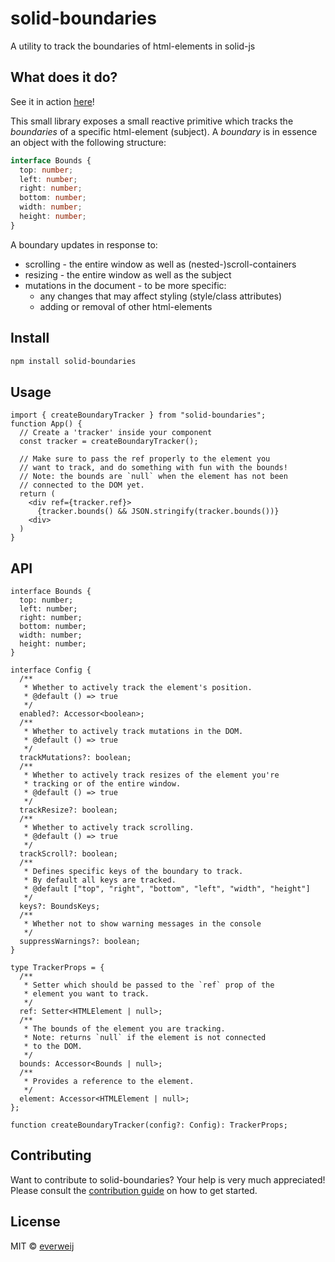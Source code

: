 # solid-boundaries

A utility to track the boundaries of html-elements in solid-js

## What does it do?

See it in action [here](TODO)!

This small library exposes a small reactive primitive which tracks the _boundaries_ of a specific html-element (subject). A _boundary_ is in essence an object with the following structure:

```ts
interface Bounds {
  top: number;
  left: number;
  right: number;
  bottom: number;
  width: number;
  height: number;
}
```

A boundary updates in response to:

- scrolling - the entire window as well as (nested-)scroll-containers
- resizing - the entire window as well as the subject
- mutations in the document - to be more specific:
  - any changes that may affect styling (style/class attributes)
  - adding or removal of other html-elements

## Install

```bash
npm install solid-boundaries
```

## Usage

```tsx
import { createBoundaryTracker } from "solid-boundaries";
function App() {
  // Create a 'tracker' inside your component
  const tracker = createBoundaryTracker();

  // Make sure to pass the ref properly to the element you
  // want to track, and do something with fun with the bounds!
  // Note: the bounds are `null` when the element has not been
  // connected to the DOM yet.
  return (
    <div ref={tracker.ref}>
      {tracker.bounds() && JSON.stringify(tracker.bounds())}
    <div>
  )
}
```

## API

```tsx
interface Bounds {
  top: number;
  left: number;
  right: number;
  bottom: number;
  width: number;
  height: number;
}

interface Config {
  /**
   * Whether to actively track the element's position.
   * @default () => true
   */
  enabled?: Accessor<boolean>;
  /**
   * Whether to actively track mutations in the DOM.
   * @default () => true
   */
  trackMutations?: boolean;
  /**
   * Whether to actively track resizes of the element you're
   * tracking or of the entire window.
   * @default () => true
   */
  trackResize?: boolean;
  /**
   * Whether to actively track scrolling.
   * @default () => true
   */
  trackScroll?: boolean;
  /**
   * Defines specific keys of the boundary to track.
   * By default all keys are tracked.
   * @default ["top", "right", "bottom", "left", "width", "height"]
   */
  keys?: BoundsKeys;
  /**
   * Whether not to show warning messages in the console
   */
  suppressWarnings?: boolean;
}

type TrackerProps = {
  /**
   * Setter which should be passed to the `ref` prop of the
   * element you want to track.
   */
  ref: Setter<HTMLElement | null>;
  /**
   * The bounds of the element you are tracking.
   * Note: returns `null` if the element is not connected
   * to the DOM.
   */
  bounds: Accessor<Bounds | null>;
  /**
   * Provides a reference to the element.
   */
  element: Accessor<HTMLElement | null>;
};

function createBoundaryTracker(config?: Config): TrackerProps;
```

## Contributing

Want to contribute to solid-boundaries? Your help is very much appreciated!
Please consult the [contribution guide](./CONTRIBUTING.MD) on how to get started.

## License

MIT © [everweij](https://github.com/everweij)

